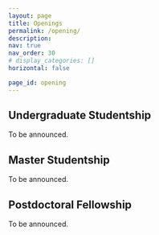 ```yaml
---
layout: page
title: Openings
permalink: /opening/
description:
nav: true
nav_order: 30
# display_categories: []
horizontal: false

page_id: opening
---
```

## Undergraduate Studentship
To be announced.

## Master Studentship
To be announced.

## Postdoctoral Fellowship
To be announced.
